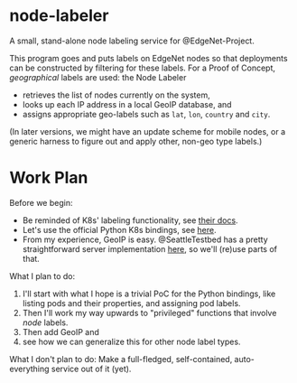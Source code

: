 # node-labeler
A small, stand-alone node labeling service for @EdgeNet-Project.

This program goes and puts labels on EdgeNet nodes so that deployments
can be constructed by filtering for these labels. For a Proof of Concept,
*geographical* labels are used: the Node Labeler

* retrieves the list of nodes currently on the system,
* looks up each IP address in a local GeoIP database, and
* assigns appropriate geo-labels such as `lat`, `lon`, `country` and `city`.

(In later versions, we might have an update scheme for mobile nodes,
or a generic harness to figure out and apply other, non-geo type labels.)


# Work Plan
Before we begin:

* Be reminded of K8s' labeling functionality, see [their docs](https://kubernetes.io/docs/concepts/overview/working-with-objects/labels/).
* Let's use the official Python K8s bindings, see [here](https://github.com/kubernetes-client/python).
* From my experience, GeoIP is easy. @SeattleTestbed has a pretty
  straightforward server implementation [here](https://github.com/SeattleTestbed/geoip_server/blob/master/geoip_server.py), so we'll (re)use parts of
  that.

What I plan to do:

1. I'll start with what I hope is a trivial PoC for the Python bindings,
  like listing pods and their properties, and assigning pod labels.
2. Then I'll work my way upwards to "privileged" functions that involve
  *node* labels.
3. Then add GeoIP and
4. see how we can generalize this for other node label types.

What I don't plan to do: Make a full-fledged, self-contained,
auto-everything service out of it (yet).


